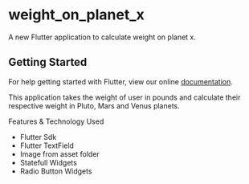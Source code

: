 # weight_on_planet_x

A new Flutter application to calculate weight on planet x.

## Getting Started

For help getting started with Flutter, view our online
[documentation](https://flutter.io/).



This application takes the weight of user in pounds and calculate their respective weight in Pluto, Mars and Venus planets.


Features & Technology Used

* Flutter Sdk
* Flutter TextField
* Image from asset folder
* Statefull Widgets
* Radio Button Widgets
